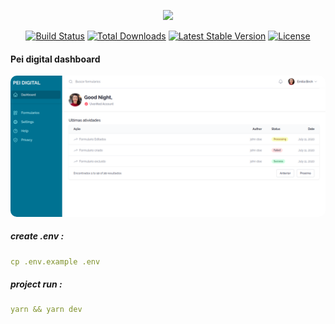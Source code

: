 <p align="center"><a href="https://laravel.com" target="_blank"><img src="https://www.unibalsas.edu.br/wp-content/uploads/2018/02/logo.png" width="300"></a></p>

<p align="center">
<a href="https://travis-ci.org/laravel/framework"><img src="https://travis-ci.org/laravel/framework.svg" alt="Build Status"></a>
<a href="https://packagist.org/packages/laravel/framework"><img src="https://img.shields.io/packagist/dt/laravel/framework" alt="Total Downloads"></a>
<a href="https://packagist.org/packages/laravel/framework"><img src="https://img.shields.io/packagist/v/laravel/framework" alt="Latest Stable Version"></a>
<a href="https://packagist.org/packages/laravel/framework"><img src="https://img.shields.io/packagist/l/laravel/framework" alt="License"></a>
</p>

#### Pei digital dashboard
<img src="./public/readme/dashboard.png" style="border-radius:10px">

##### create .env : 

```yml
cp .env.example .env
```
##### project run : 

```yml
yarn && yarn dev

```